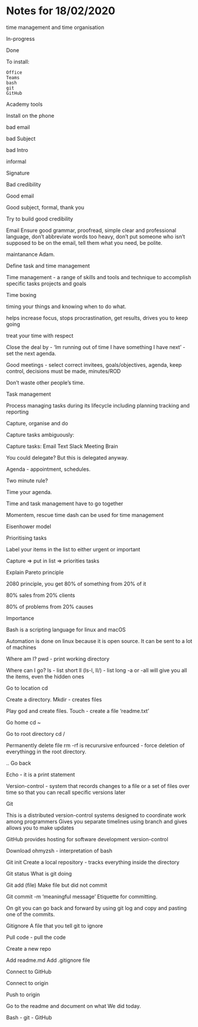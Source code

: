 # Notes for 18/02/2020

time management and time organisation


In-progress

Done

To install:

	Office
	Teams
	bash
	git
	GitHub


Academy tools

Install on the phone


bad email

bad Subject

bad Intro

informal

Signature

Bad credibility

Good email

Good subject, formal, thank you

Try to build good credibility

Email
Ensure good grammar, proofread, simple clear and professional language, don’t abbreviate words too heavy, don’t put someone who isn’t supposed to be on the email, tell them what you need, be polite.


maintanance Adam.

Define task and time management

Time management - a range of skills and tools and technique to accomplish specific tasks projects and goals



Time boxing

timing your things and knowing when to do what.

helps increase focus, stops procrastination, get results, drives you to keep going

treat your time with respect

Close the deal by - ‘Im running out of time I have something I have next’ - set the next agenda.

Good meetings - select correct invitees, goals/objectives, agenda, keep control, decisions must be made, minutes/ROD

Don’t waste other people’s time.


Task management

Process managing tasks during its lifecycle including planning tracking and reporting

Capture, organise and do

Capture tasks ambiguously:

Capture tasks:
Email
Text
Slack
Meeting
Brain

You could delegate? But this is delegated anyway.

Agenda - appointment, schedules.

Two minute rule?

Time your agenda.

Time and task management have to go together

Momentem, rescue time dash can be used for time management



Eisenhower model


Prioritising tasks

Label your items in the list to either urgent or important

Capture => put in list => priorities tasks

Explain Pareto principle

2080 principle, you get 80% of something from 20% of it

80% sales from 20% clients

80% of problems from 20% causes

Importance



Bash is a scripting language for linux and macOS

Automation is done on linux because it is open source. It can be sent to a lot of machines

Where am I?
pwd - print working directory

Where can I go?
ls - list short
ll (ls-l, ll/) - list long
-a or -all will give you all the items, even the hidden ones

Go to location
cd

Create a directory.
Mkdir - creates files

Play god and create files.
Touch - create a file ‘readme.txt’

Go home
cd ~

Go to root directory
cd /

Permanently delete file
rm
-rf is recurursive enfourced - force deletion of everythingg in the root directory.

..
Go back

Echo - it is a print statement

Version-control - system that records changes to a file or a set of files over time so that you can recall specific versions later

Git

This is a distributed version-control systems designed to coordinate work among programmers
Gives you separate timelines using branch and gives allows you to make updates

GitHub provides hosting for software development version-control

Download ohmyzsh - interpretation of bash

Git init
Create a local repository - tracks everything inside the directory

Git status
What is git doing

Git add (file)
Make file but did not commit

Git commit -m ‘meaningful message’
Etiquette for committing.

On git you can go back and forward by using git log and copy and pasting one of the commits.

Gitignore
A file that you tell git to ignore

Pull code - pull the code

Create a new repo

Add readme.md
Add .gitignore file

Connect to GitHub

Connect to origin

Push to origin

Go to the readme and document on what We did today.

Bash - git - GitHub
